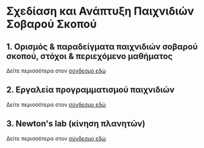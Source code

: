 # Σχεδίαση και Ανάπτυξη Παιχνιδιών Σοβαρού Σκοπού

## 1. Ορισμός & παραδείγματα παιχνιδιών σοβαρού σκοπού, στόχοι & περιεχόμενο μαθήματος

Δείτε περισσότερα στον [σύνδεσμο εδώ](1st_lecture.md)

## 2. Εργαλεία προγραμματισμού παιχνιδιών

Δείτε περισσότερα στον [σύνδεσμο εδώ](2nd_lecture.md)

## 3. Newton's lab (κίνηση πλανητών)

Δείτε περισσότερα στον [σύνδεσμο εδώ](3rd_lecture.md)
